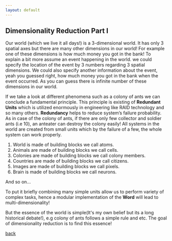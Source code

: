 ```yaml
---
layout: default
---
```



## Dimensionality Reduction Part I

Our world (which we live it all days!) is a 3-dimensional world.
It has only 3 spatial axes but there are many other dimensions in our world!
For example one of these dimensions is how much money you got in the bank!
To explain a bit more assume an event happening in the world.
we could specify the location of the event by 3 numbers regarding 3 spatial dimensions.
We could also specify another information about the event, yeah you guessed right, how much money you got in the bank when the event occurred.
As you can guess there is infinite number of these dimensions in our world. 

If we take a look at different phenomena such as a colony of ants we can conclude a fundamental principle.
This principle is existing of __Redundant Units__ which is utilized enormously in engineering like RAID technology and so many others.
__Redundancy__ helps to reduce system’s failure probability.
As in case of the colony of ants, if there are only few collector and soldier ants (i.e 10), an anteater can destroy the colony easily!
All systems in the world are created from small units which by the failure of a few, the whole system can work properly. 

1. World is made of building blocks we call atoms.
2. Animals are made of building blocks we call cells.
3. Colonies are made of building blocks we call colony members.
4. Countries are made of building blocks we call citizens.
5. Images are made of building blocks we call pixels.
6. Brain is made of building blocks we call neurons.

And so on...

To put it briefly combining many simple units allow us to perform variety of complex tasks, hence a 
modular implementation of the __Word__ will lead to multi-dimensionality!

But the essence of the world is simple(It's my own belief but its a long historical debate!), e.g colony of ants
follows a simple rule and etc.
The goal of dimensionality reduction is to find this essence!


[back](./)
